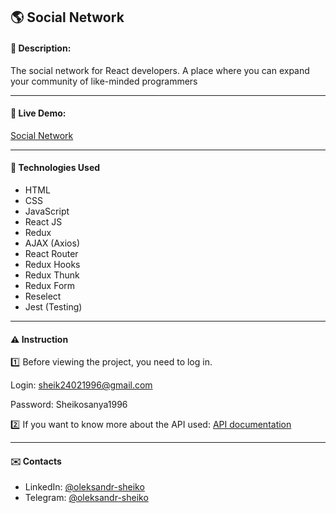 ## :earth_americas: Social Network
#### :memo: Description: 

The social network for React developers. A place where you can expand your community of like-minded programmers
___

#### :link: Live Demo: 
[Social Network](https://olexander96.github.io/social-network/)
___

#### :rocket: Technologies Used

* HTML
* CSS
* JavaScript 
* React JS
* Redux
* AJAX (Axios)
* React Router
* Redux Hooks
* Redux Thunk
* Redux Form
* Reselect
* Jest (Testing)
___

#### :warning: Instruction

:one: Before viewing the project, you need to log in.

Login: sheik24021996@gmail.com

Password: Sheikosanya1996

:two: If you want to know more about the API used: [API documentation](https://social-network.samuraijs.com/docs)
___

#### :envelope: Contacts
* LinkedIn: [@oleksandr-sheiko](https://www.linkedin.com/in/oleksandr-sheiko-74094224a/)
* Telegram: [@oleksandr-sheiko](https://t.me/oleksandrsheiko96)
